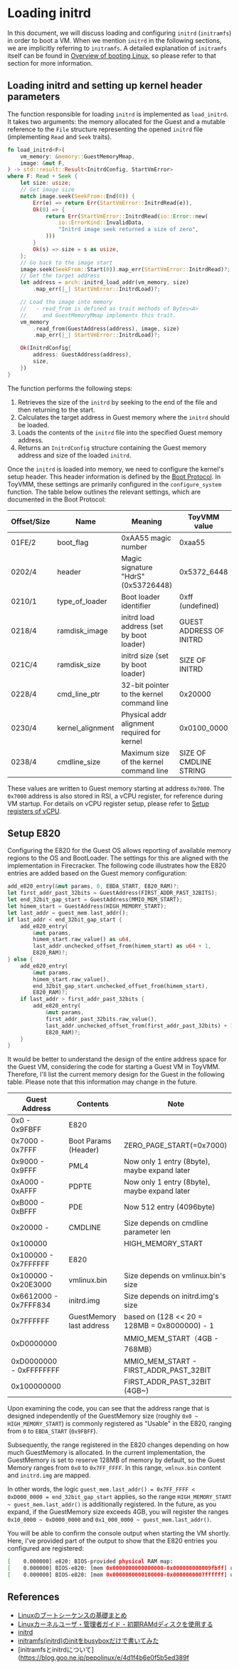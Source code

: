 # Loading initrd

In this document, we will discuss loading and configuring `initrd` (`initramfs`) in order to boot a VM. When we mention `initrd` in the following sections, we are implicitly referring to `initramfs`. A detailed explanation of `initramfs` itself can be found in [Overview of booting Linux](./02-1_overview_of_booting_linux.md), so please refer to that section for more information.

## Loading initrd and setting up kernel header parameters

The function responsible for loading `initrd` is implemented as `load_initrd`. It takes two arguments: the memory allocated for the Guest and a mutable reference to the `File` structure representing the opened `initrd` file (implementing `Read` and `Seek` traits).

```rust
fn load_initrd<F>(
    vm_memory: &memory::GuestMemoryMmap,
    image: &mut F,
) -> std::result::Result<InitrdConfig, StartVmError>
where F: Read + Seek {
    let size: usize;
    // Get image size
    match image.seek(SeekFrom::End(0)) {
        Err(e) => return Err(StartVmError::InitrdRead(e)),
        Ok(0) => {
            return Err(StartVmError::InitrdRead(io::Error::new(
                io::ErrorKind::InvalidData,
                "Initrd image seek returned a size of zero",
            )))
        }
        Ok(s) => size = s as usize,
    };
    // Go back to the image start
    image.seek(SeekFrom::Start(0)).map_err(StartVmError::InitrdRead)?;
    // Get the target address
    let address = arch::initrd_load_addr(vm_memory, size)
        .map_err(|_| StartVmError::InitrdLoad)?;

    // Load the image into memory
    //   - read_from is defined as trait methods of Bytes<A>
    //     and GuestMemoryMmap implements this trait.
    vm_memory
        .read_from(GuestAddress(address), image, size)
        .map_err(|_| StartVmError::InitrdLoad)?;

    Ok(InitrdConfig{
        address: GuestAddress(address),
        size,
    })
}
```

The function performs the following steps:
1. Retrieves the size of the `initrd` by seeking to the end of the file and then returning to the start.
2. Calculates the target address in Guest memory where the `initrd` should be loaded.
3. Loads the contents of the `initrd` file into the specified Guest memory address.
4. Returns an `InitrdConfig` structure containing the Guest memory address and size of the loaded `initrd`.

Once the `initrd` is loaded into memory, we need to configure the kernel's setup header. This header information is defined by the [Boot Protocol](https://docs.kernel.org/x86/boot.html#the-real-mode-kernel-header). In ToyVMM, these settings are primarily configured in the `configure_system` function. The table below outlines the relevant settings, which are documented in the Boot Protocol:

| Offset/Size | Name             | Meaning                                     | ToyVMM value            |
|-------------|------------------|---------------------------------------------|-------------------------|
| 01FE/2      | boot_flag        | 0xAA55 magic number                         | 0xaa55                  |
| 0202/4      | header           | Magic signature "HdrS" (0x53726448)         | 0x5372_6448             |
| 0210/1      | type_of_loader   | Boot loader identifier                      | 0xff (undefined)        |
| 0218/4      | ramdisk_image    | initrd load address (set by boot loader)    | GUEST ADDRESS OF INITRD |
| 021C/4      | ramdisk_size     | initrd size (set by boot loader)            | SIZE OF INITRD          |
| 0228/4      | cmd_line_ptr     | 32-bit pointer to the kernel command line   | 0x20000                 |
| 0230/4      | kernel_alignment | Physical addr alignment required for kernel | 0x0100_0000             |
| 0238/4      | cmdline_size     | Maximum size of the kernel command line     | SIZE OF CMDLINE STRING  |

These values are written to Guest memory starting at address `0x7000`. The `0x7000` address is also stored in RSI, a vCPU register, for reference during VM startup. For details on vCPU register setup, please refer to [Setup registers of vCPU](./02-4_setup_registers_of_vcpu).

## Setup E820

Configuring the E820 for the Guest OS allows reporting of available memory regions to the OS and BootLoader. The settings for this are aligned with the implementation in Firecracker. The following code illustrates how the E820 entries are added based on the Guest memory configuration:

```rust
add_e820_entry(&mut params, 0, EBDA_START, E820_RAM)?;
let first_addr_past_32bits = GuestAddress(FIRST_ADDR_PAST_32BITS);
let end_32bit_gap_start = GuestAddress(MMIO_MEM_START);
let himem_start = GuestAddress(HIGH_MEMORY_START);
let last_addr = guest_mem.last_addr();
if last_addr < end_32bit_gap_start {
    add_e820_entry(
        &mut params,
        himem_start.raw_value() as u64,
        last_addr.unchecked_offset_from(himem_start) as u64 + 1,
        E820_RAM)?;
} else {
    add_e820_entry(
        &mut params,
        himem_start.raw_value(),
        end_32bit_gap_start.unchecked_offset_from(himem_start),
        E820_RAM)?;
    if last_addr > first_addr_past_32bits {
        add_e820_entry(
            &mut params,
            first_addr_past_32bits.raw_value(),
            last_addr.unchecked_offset_from(first_addr_past_32bits) + 1,
            E820_RAM)?;
    }
}
```

It would be better to understand the design of the entire address space for the Guest VM, considering the code for starting a Guest VM in ToyVMM. Therefore, I'll list the current memory design for the Guest in the following table. Please note that this information may change in the future.

| Guest Address           | Contents                  | Note                                         |
|-------------------------|---------------------------|----------------------------------------------|
| 0x0 - 0x9FBFF           | E820                      |                                              |
| 0x7000 - 0x7FFF         | Boot Params (Header)      | ZERO_PAGE_START(=0x7000)                     |
| 0x9000 - 0x9FFF         | PML4                      | Now only 1 entry (8byte), maybe expand later |
| 0xA000 - 0xAFFF         | PDPTE                     | Now only 1 entry (8byte), maybe expand later |
| 0xB000 - 0xBFFF         | PDE                       | Now 512 entry (4096byte)                     |
| 0x20000 -               | CMDLINE                   | Size depends on cmdline parameter len        |
| 0x100000                |                           | HIGH_MEMORY_START                            |
| 0x100000 - 0x7FFFFFF    | E820                      |                                              |
| 0x100000 - 0x20E3000    | vmlinux.bin               | Size depends on vmlinux.bin's size           |
| 0x6612000 - 0x7FFF834   | initrd.img                | Size depends on initrd.img's size            |
| 0x7FFFFFF               | GuestMemory last address  | based on (128 << 20 = 128MB = 0x8000000) - 1 |
| 0xD0000000              |                           | MMIO_MEM_START（4GB - 768MB）                |
| 0xD0000000 - 0xFFFFFFFF |                           | MMIO_MEM_START - FIRST_ADDR_PAST_32BIT       |
| 0x100000000             |                           | FIRST_ADDR_PAST_32BIT (4GB~)                 |

Upon examining the code, you can see that the address range that is designed independently of the GuestMemory size (roughly `0x0 ~ HIGH_MEMORY_START`) is commonly registered as "Usable" in the E820, ranging from `0` to `EBDA_START` (`0x9FBFF`).

Subsequently, the range registered in the E820 changes depending on how much GuestMemory is allocated. In the current implementation, the GuestMemory is set to reserve 128MB of memory by default, so the Guest Memory ranges from `0x0` to `0x7FF_FFFF`. In this range, `vmlnux.bin` content and `initrd.img` are mapped.

In other words, the logic `guest_mem.last_addr() = 0x7FF_FFFF < 0xD000_0000 = end_32bit_gap_start` applies, so the range `HIGH_MEMORY_START ~ guest_mem.last_addr()` is additionally registered. In the future, as you expand, if the GuestMemory size exceeds 4GB, you will register the ranges `0x10_0000 ~ 0xD000_0000` and `0x1_000_0000 ~ guest_mem.last_addr()`.

You will be able to confirm the console output when starting the VM shortly. Here, I've provided part of the output to show that the E820 entries you configured are registered:

```bash
[    0.000000] e820: BIOS-provided physical RAM map:
[    0.000000] BIOS-e820: [mem 0x0000000000000000-0x000000000009fbff] usable
[    0.000000] BIOS-e820: [mem 0x0000000000100000-0x0000000007ffffff] usable
```


## References

- [Linuxのブートシーケンスの基礎まとめ](https://nishidy.hatenablog.com/entry/2016/09/08/230637)
- [Linuxカーネルユーザ・管理者ガイド - 初期RAMdディスクを使用する](https://doc.kusakata.com/admin-guide/initrd.html)
- [initrd](https://manpages.ubuntu.com/manpages/bionic/ja/man4/initrd.4.html)
- [initramfs(initrd)のinitをbusyboxだけで書いてみた](https://www.gcd.org/blog/2007/09/129/)
- [initramfsとinitrdについて](https://blog.goo.ne.jp/pepolinux/e/4d1f4b6e0f5b5ed389f
